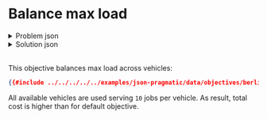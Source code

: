 # Balance max load

<details>
    <summary>Problem json</summary><p>

```json
{{#include ../../../../../examples/json-pragmatic/data/objectives/berlin.default.problem.json}}
```

</p></details>

<details>
    <summary>Solution json</summary><p>

```json
{{#include ../../../../../examples/json-pragmatic/data/objectives/berlin.balance-max-load.solution.json}}
```

</p></details>

</br>

<div id="geojson" hidden>
{{#include ../../../../../examples/json-pragmatic/data/objectives/berlin.balance-max-load.solution.geojson}}
</div>

<div id="map"></div>

This objective balances max load across vehicles:

```json
{{#include ../../../../../examples/json-pragmatic/data/objectives/berlin.balance-max-load.problem.json:1003:1017}}
```

All available vehicles are used serving `10` jobs per vehicle. As result, total cost is higher than for default objective.